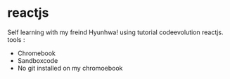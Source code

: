 # reactjs
Self learning with my freind Hyunhwa! using tutorial codeevolution reactjs.
tools : 
* Chromebook
* Sandboxcode
* No git installed on my chromoebook
